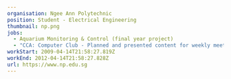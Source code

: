 ```yaml
---
organisation: Ngee Ann Polytechnic
position: Student - Electrical Engineering
thumbnail: np.png
jobs:
  - Aquarium Monitoring & Control (final year project)
  - "CCA: Computer Club - Planned and presented content for weekly meetings"
workStart: 2009-04-14T21:58:27.819Z
workEnd: 2012-04-14T21:58:27.828Z
url: https://www.np.edu.sg
---
```


